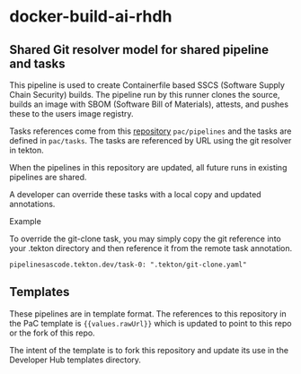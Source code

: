 # docker-build-ai-rhdh

## Shared Git resolver model for shared pipeline and tasks
 
This pipeline is used to create Containerfile based SSCS (Software Supply Chain Security) builds. The pipeline run by this runner clones the source, builds an image with SBOM (Software Bill of Materials), attests, and pushes these to the users image registry.  

Tasks references come from this [repository](https://github.com/redhat-ai-dev/rhdh-pipelines) `pac/pipelines` and the tasks are defined in `pac/tasks`. The tasks are referenced by URL using the git resolver in tekton. 
 
When the pipelines in this repository are updated, all future runs in existing pipelines are shared.

A developer can override these tasks with a local copy and updated annotations. 

Example 

To override the git-clone task, you may simply copy the git reference into your .tekton directory and then reference it from the remote task annotation. 

`pipelinesascode.tekton.dev/task-0: ".tekton/git-clone.yaml"` 

## Templates 
These pipelines are in template format. The references to this repository in the PaC template is `{{values.rawUrl}}` which is updated to point to this repo or the fork of this repo.

The intent of the template is to fork this repository and update its use in the Developer Hub templates directory. 
